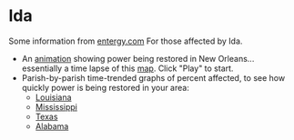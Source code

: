 # Ida

Some information from [entergy.com](https://www.entergy.com/) For those affected by Ida.

* An [animation](html/animate.html) showing power being restored in
  New Orleans... essentially a time lapse of this
  [map](https://www.etrviewoutage.com/map?state=nola&_ga=2.56165483.1161628684.1630324617-313625520.1630324617). Click
  "Play" to start.
* Parish-by-parish time-trended graphs of percent affected, to see
  how quickly power is being restored in your area:
  * [Louisiana](html/history/L/)
  * [Mississippi](html/history/M/)
  * [Texas](html/history/T/)
  * [Alabama](html/history/A/)
